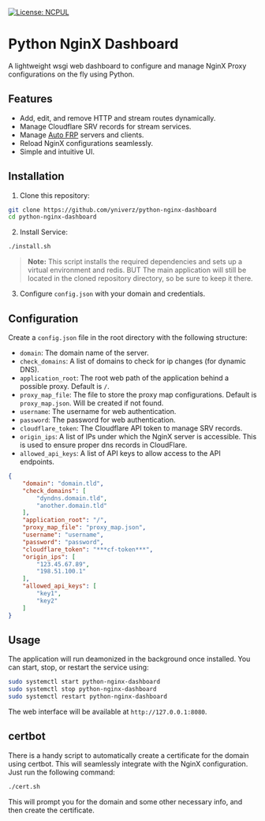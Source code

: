 [![License: NCPUL](https://img.shields.io/badge/license-NCPUL-blue.svg)](./LICENSE.md)

# Python NginX Dashboard

A lightweight wsgi web dashboard to configure and manage NginX Proxy configurations on the fly using Python.

## Features
- Add, edit, and remove HTTP and stream routes dynamically.
- Manage Cloudflare SRV records for stream services.
- Manage [Auto FRP](https://github.com/yniverz/auto-frp) servers and clients.
- Reload NginX configurations seamlessly.
- Simple and intuitive UI.

## Installation

1. Clone this repository:
```sh
git clone https://github.com/yniverz/python-nginx-dashboard
cd python-nginx-dashboard
```

2. Install Service:
```sh
./install.sh
```
>**Note:** This script installs the required dependencies and sets up a virtual environment and redis. BUT The main application will still be located in the cloned repository directory, so be sure to keep it there.

3. Configure `config.json` with your domain and credentials.

## Configuration

Create a `config.json` file in the root directory with the following structure:
- `domain`: The domain name of the server.
- `check_domains`: A list of domains to check for ip changes (for dynamic DNS).
- `application_root`: The root web path of the application behind a possible proxy. Default is `/`.
- `proxy_map_file`: The file to store the proxy map configurations. Default is `proxy_map.json`. Will be created if not found.
- `username`: The username for web authentication.
- `password`: The password for web authentication.
- `cloudflare_token`: The Cloudflare API token to manage SRV records.
- `origin_ips`: A list of IPs under which the NginX server is accessible. This is used to ensure proper dns records in CloudFlare.
- `allowed_api_keys`: A list of API keys to allow access to the API endpoints.

```json
{
    "domain": "domain.tld",
    "check_domains": [
        "dyndns.domain.tld",
        "another.domain.tld"
    ],
    "application_root": "/",
    "proxy_map_file": "proxy_map.json",
    "username": "username",
    "password": "password",
    "cloudflare_token": "***cf-token***",
    "origin_ips": [
        "123.45.67.89",
        "198.51.100.1"
    ],
    "allowed_api_keys": [
        "key1",
        "key2"
    ]
}
```

## Usage

The application will run deamonized in the background once installed. You can start, stop, or restart the service using:
```sh
sudo systemctl start python-nginx-dashboard
sudo systemctl stop python-nginx-dashboard
sudo systemctl restart python-nginx-dashboard
```

The web interface will be available at `http://127.0.0.1:8080`.


## certbot

There is a handy script to automatically create a certificate for the domain using certbot. This will seamlessly integrate with the NginX configuration. Just run the following command:
```sh
./cert.sh
```
This will prompt you for the domain and some other necessary info, and then create the certificate.